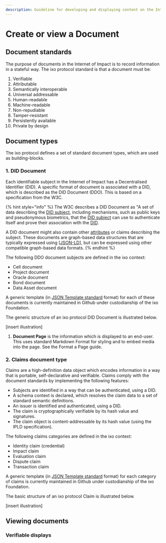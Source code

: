 ```yaml
---
description: Guideline for developing and displaying content on the Internet of Impact
---
```


# Create or view a Document

## Document standards

The purpose of documents in the Internet of Impact is to record information in a stateful way. The ixo protocol standard is that a document must be:

1. Verifiable
2. Attributable
3. Semantically interoperable
4. Universal addressable
5. Human-readable
6. Machine-readable
7. Non-repudiable
8. Tamper-resistant
9. Persistently available
10. Private by design

## Document types

The ixo protocol defines a set of standard document types, which are used as building-blocks. 

### 1. DID Document 

Each identifiable subject in the Internet of Impact has a Decentralised Identifier \(DID\). A specific format of document is associated with a DID, which is described as the DID Document \(DDO\). This is based on a specification from the W3C.

{% hint style="info" %}
The W3C describes a DID Document as "A set of data describing the [DID subject](https://www.w3.org/TR/did-core/#dfn-did-subjects), including mechanisms, such as public keys and pseudonymous biometrics, that the [DID subject](https://www.w3.org/TR/did-core/#dfn-did-subjects) can use to authenticate itself and prove their association with the [DID](https://www.w3.org/TR/did-core/#dfn-decentralized-identifiers). 

A DID document might also contain other [attributes](https://en.wikipedia.org/wiki/Attribute_%28computing%29) or claims describing the subject. These documents are graph-based data structures that are typically expressed using \[[JSON-LD](https://www.w3.org/TR/did-core/#bib-json-ld)\], but can be expressed using other compatible graph-based data formats.
{% endhint %}

The following DDO document subjects are defined in the ixo context:

* Cell document
* Project document
* Oracle document
* Bond document
* Data Asset document

A generic template \(in [JSON Template standard](https://tools.ietf.org/html/draft-jonas-json-template-language-01) format\) for each of these documents is currently maintained in Github under custodianship of the ixo Foundation.

The generic structure of an ixo protocol DID Document is illustrated below.

\[insert illustration\]

1. **Document Page** is the information which is displayed to an end-user. This uses standard Markdown Format for styling and to embed media into the page. See the Format a Page guide.

### 2. Claims document type

Claims are a high-definition data object which encodes information in a way that is portable, self-declarative and verifiable. Claims comply with the document standards by implementing the following features:

* Subjects are identified in a way that can be authenticated, using a DID.
* A schema context is declared, which resolves the claim data to a set of standard semantic definitions.
* An issuer is identified and authenticated, using a DID.
* The claim is cryptographically verifiable by its hash value and signatures.
* The claim object is content-addressable by its hash value \(using the IPLD specification\).

The following claims categories are defined in the ixo context:

* Identity claim \(credential\)
* Impact claim
* Evaluation claim
* Dispute claim
* Transaction claim

A generic template \(in [JSON Template standard](https://tools.ietf.org/html/draft-jonas-json-template-language-01) format\) for each category of claims is currently maintained in Github under custodianship of the ixo Foundation.

The basic structure of an ixo protocol Claim is illustrated below.

\[insert illustration\]

## Viewing documents

### Verifiable displays





